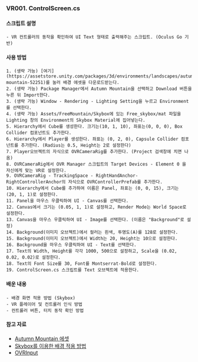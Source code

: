 ### VR001. ControlScreen.cs


#### 스크립트 설명
	- VR 컨트롤러의 동작을 확인하여 UI Text 형태로 출력해주는 스크립트. (Oculus Go 기반)


#### 사용 방법
	1. (생략 가능) [여기](https://assetstore.unity.com/packages/3d/environments/landscapes/autumn-mountain-52251)를 눌러 배경 에셋을 다운로드받는다.
	2. (생략 가능) Package Manager에서 Autumn Mountain을 선택하고 Download 버튼을 누른 뒤 Import한다.
	3. (생략 가능) Window - Rendering - Lighting Setting을 누르고 Environment를 선택한다.
	4. (생략 가능) Assets/FreeMountain/Skybox에 있는 Free_skybox/mat 파일을 Lighting 창의 Environment의 Skybox Material에 집어넣는다.
	5. Hierarchy에서 Cube를 생성한다. 크기는(10, 1, 10), 좌표는(0, 0, 0), Box Collider 컴포넌트도 추가한다.
	6. Hierarchy에서 Player를 생성한다. 좌표는 (0, 2, 0), Capsule Collider 컴포넌트를 추가한다. (Radius는 0.5, Height는 2로 설정한다)
	7. Player오브젝트의 자식으로 OVRCameraRig를 추가한다. (Project 검색창에 치면 나옴)
	8. OVRCameraRig에서 OVR Manager 스크립트의 Target Devices - Element 0 을 자신에게 맞는 VR로 설정한다.
	9. OVRCameraRig - TrackingSpace - RightHandAnchor-RightControllerAnchor의 자식으로 OVRControllerPrefab를 추가한다.
	10. Hierarchy에서 Cube를 추가하여 이름은 Panel, 좌표는 (0, 0, 15), 크기는 (20, 1, 1)로 설정한다.
	11. Panel을 마우스 우클릭하여 UI - Canvas를 선택한다.
	12. Canvas에서 크기는 (0.05, 1, 1)로 설정하고, Render Mode는 World Space로 설정한다.
	13. Canvas을 마우스 우클릭하여 UI - Image를 선택한다. (이름은 "Background"로 설정)
	14. Background(이미지 오브젝트)에서 컬러는 흰색, 투명도(A)를 128로 설정한다.
	15. Background(이미지 오브젝트)에서 Width는 20, Height는 10으로 설정한다.
	16. Background을 마우스 우클릭하여 UI - Text를 선택한다.
	17. Text의 Width, Height를 각각 1000, 500으로 설정하고, Scale을 (0.02, 0.02, 0.02)로 설정한다.
	18. Text의 Font Size를 30, Font를 Montserrat-Bold로 설정한다.
	19. ControlScreen.cs 스크립트를 Text 오브젝트에 적용한다.



#### 배운 내용
	- 배경 화면 적용 방법 (Skybox)
	- VR 플레이어 및 컨트롤러 인식 방법
	- 컨트롤러 버튼, 터치 동작 확인 방법


#### 참고 자료
- [Autumn Mountain 에셋](https://assetstore.unity.com/packages/3d/environments/landscapes/autumn-mountain-52251)
- [Skybox를 이용한 배경 적용 방법](https://you-rang.tistory.com/133)
- [OVRInput](https://developer.oculus.com/documentation/unity/latest/concepts/unity-ovrinput/)
